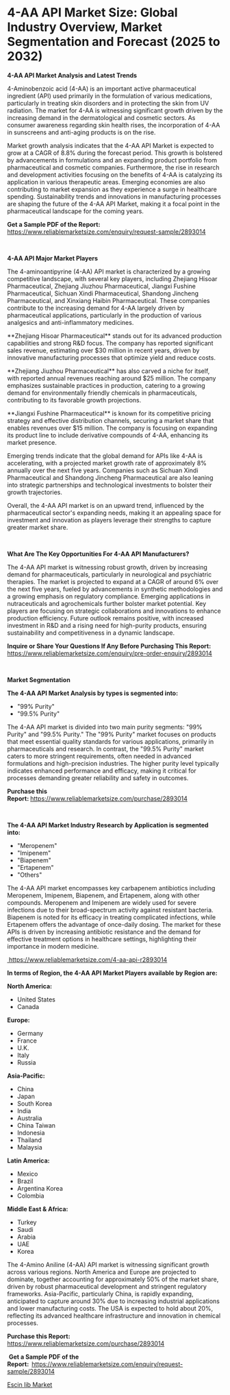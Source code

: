 <p><h1>4-AA API Market Size: Global Industry Overview, Market Segmentation and Forecast (2025 to 2032)</h1></p><p><strong>4-AA API Market Analysis and Latest Trends</strong></p>
<p><p>4-Aminobenzoic acid (4-AA) is an important active pharmaceutical ingredient (API) used primarily in the formulation of various medications, particularly in treating skin disorders and in protecting the skin from UV radiation. The market for 4-AA is witnessing significant growth driven by the increasing demand in the dermatological and cosmetic sectors. As consumer awareness regarding skin health rises, the incorporation of 4-AA in sunscreens and anti-aging products is on the rise.</p><p>Market growth analysis indicates that the 4-AA API Market is expected to grow at a CAGR of 8.8% during the forecast period. This growth is bolstered by advancements in formulations and an expanding product portfolio from pharmaceutical and cosmetic companies. Furthermore, the rise in research and development activities focusing on the benefits of 4-AA is catalyzing its application in various therapeutic areas. Emerging economies are also contributing to market expansion as they experience a surge in healthcare spending. Sustainability trends and innovations in manufacturing processes are shaping the future of the 4-AA API Market, making it a focal point in the pharmaceutical landscape for the coming years.</p></p>
<p><strong>Get a Sample PDF of the Report:&nbsp;</strong> <a href="https://www.reliablemarketsize.com/enquiry/request-sample/2893014?utm_campaign=2626&utm_medium=2&utm_source=Github&utm_content=ia&utm_term=15032025&utm_id=4-aa-api">https://www.reliablemarketsize.com/enquiry/request-sample/2893014</a></p>
<p>&nbsp;</p>
<p><strong>4-AA API Major Market Players</strong></p>
<p><p>The 4-aminoantipyrine (4-AA) API market is characterized by a growing competitive landscape, with several key players, including Zhejiang Hisoar Pharmaceutical, Zhejiang Jiuzhou Pharmaceutical, Jiangxi Fushine Pharmaceutical, Sichuan Xindi Pharmaceutical, Shandong Jincheng Pharmaceutical, and Xinxiang Haibin Pharmaceutical. These companies contribute to the increasing demand for 4-AA largely driven by pharmaceutical applications, particularly in the production of various analgesics and anti-inflammatory medicines.</p><p>**Zhejiang Hisoar Pharmaceutical** stands out for its advanced production capabilities and strong R&D focus. The company has reported significant sales revenue, estimating over $30 million in recent years, driven by innovative manufacturing processes that optimize yield and reduce costs. </p><p>**Zhejiang Jiuzhou Pharmaceutical** has also carved a niche for itself, with reported annual revenues reaching around $25 million. The company emphasizes sustainable practices in production, catering to a growing demand for environmentally friendly chemicals in pharmaceuticals, contributing to its favorable growth projections.</p><p>**Jiangxi Fushine Pharmaceutical** is known for its competitive pricing strategy and effective distribution channels, securing a market share that enables revenues over $15 million. The company is focusing on expanding its product line to include derivative compounds of 4-AA, enhancing its market presence.</p><p>Emerging trends indicate that the global demand for APIs like 4-AA is accelerating, with a projected market growth rate of approximately 8% annually over the next five years. Companies such as Sichuan Xindi Pharmaceutical and Shandong Jincheng Pharmaceutical are also leaning into strategic partnerships and technological investments to bolster their growth trajectories.</p><p>Overall, the 4-AA API market is on an upward trend, influenced by the pharmaceutical sector's expanding needs, making it an appealing space for investment and innovation as players leverage their strengths to capture greater market share.</p></p>
<p>&nbsp;</p>
<p><strong>What Are The Key Opportunities For 4-AA API Manufacturers?</strong></p>
<p><p>The 4-AA API market is witnessing robust growth, driven by increasing demand for pharmaceuticals, particularly in neurological and psychiatric therapies. The market is projected to expand at a CAGR of around 6% over the next five years, fueled by advancements in synthetic methodologies and a growing emphasis on regulatory compliance. Emerging applications in nutraceuticals and agrochemicals further bolster market potential. Key players are focusing on strategic collaborations and innovations to enhance production efficiency. Future outlook remains positive, with increased investment in R&D and a rising need for high-purity products, ensuring sustainability and competitiveness in a dynamic landscape.</p></p>
<p><strong>Inquire or Share Your Questions If Any Before Purchasing This Report:</strong> <a href="https://www.reliablemarketsize.com/enquiry/pre-order-enquiry/2893014?utm_campaign=2626&utm_medium=2&utm_source=Github&utm_content=ia&utm_term=15032025&utm_id=4-aa-api">https://www.reliablemarketsize.com/enquiry/pre-order-enquiry/2893014</a></p>
<p>&nbsp;</p>
<p><strong>Market Segmentation</strong></p>
<p><strong>The 4-AA API Market Analysis by types is segmented into:</strong></p>
<p><ul><li>"99% Purity"</li><li>"99.5% Purity"</li></ul></p>
<p><p>The 4-AA API market is divided into two main purity segments: "99% Purity" and "99.5% Purity." The "99% Purity" market focuses on products that meet essential quality standards for various applications, primarily in pharmaceuticals and research. In contrast, the "99.5% Purity" market caters to more stringent requirements, often needed in advanced formulations and high-precision industries. The higher purity level typically indicates enhanced performance and efficacy, making it critical for processes demanding greater reliability and safety in outcomes.</p></p>
<p><strong>Purchase this Report:&nbsp;</strong><a href="https://www.reliablemarketsize.com/purchase/2893014?utm_campaign=2626&utm_medium=2&utm_source=Github&utm_content=ia&utm_term=15032025&utm_id=4-aa-api">https://www.reliablemarketsize.com/purchase/2893014</a></p>
<p>&nbsp;</p>
<p><strong>The 4-AA API Market Industry Research by Application is segmented into:</strong></p>
<p><ul><li>"Meropenem"</li><li>"Imipenem"</li><li>"Biapenem"</li><li>"Ertapenem"</li><li>"Others"</li></ul></p>
<p><p>The 4-AA API market encompasses key carbapenem antibiotics including Meropenem, Imipenem, Biapenem, and Ertapenem, along with other compounds. Meropenem and Imipenem are widely used for severe infections due to their broad-spectrum activity against resistant bacteria. Biapenem is noted for its efficacy in treating complicated infections, while Ertapenem offers the advantage of once-daily dosing. The market for these APIs is driven by increasing antibiotic resistance and the demand for effective treatment options in healthcare settings, highlighting their importance in modern medicine.</p></p>
<p><a href="https://www.reliablemarketsize.com/4-aa-api-r2893014?utm_campaign=2626&utm_medium=2&utm_source=Github&utm_content=ia&utm_term=15032025&utm_id=4-aa-api">&nbsp;https://www.reliablemarketsize.com/4-aa-api-r2893014</a></p>
<p><strong>In terms of Region, the 4-AA API Market Players available by Region are:</strong></p>
<p>
    <p> <strong> North America: </strong>
        <ul>
            <li>United States</li>
            <li>Canada</li>
        </ul>
        </p> 
    <p> <strong> Europe: </strong>
        <ul>
            <li>Germany</li>
            <li>France</li>
            <li>U.K.</li>
            <li>Italy</li>
            <li>Russia</li>
        </ul>
        </p> 
    <p> <strong> Asia-Pacific: </strong>
        <ul>
            <li>China</li>
            <li>Japan</li>
            <li>South Korea</li>
            <li>India</li>
            <li>Australia</li>
            <li>China Taiwan</li>
            <li>Indonesia</li>
            <li>Thailand</li>
            <li>Malaysia</li>
        </ul>
        </p> 
    <p> <strong> Latin America: </strong>
        <ul>
            <li>Mexico</li>
            <li>Brazil</li>
            <li>Argentina Korea</li>
            <li>Colombia</li>
        </ul>
        </p> 
    <p> <strong> Middle East & Africa: </strong>
        <ul>
            <li>Turkey</li>
            <li>Saudi</li>
            <li>Arabia</li>
            <li>UAE</li>
            <li>Korea</li>
        </ul>
    </p>
    </p>
<p><p>The 4-Amino Aniline (4-AA) API market is witnessing significant growth across various regions. North America and Europe are projected to dominate, together accounting for approximately 50% of the market share, driven by robust pharmaceutical development and stringent regulatory frameworks. Asia-Pacific, particularly China, is rapidly expanding, anticipated to capture around 30% due to increasing industrial applications and lower manufacturing costs. The USA is expected to hold about 20%, reflecting its advanced healthcare infrastructure and innovation in chemical processes.</p></p>
<p><strong>Purchase this Report: </strong><a href="https://www.reliablemarketsize.com/purchase/2893014?utm_campaign=2626&utm_medium=2&utm_source=Github&utm_content=ia&utm_term=15032025&utm_id=4-aa-api">https://www.reliablemarketsize.com/purchase/2893014</a></p>
<p>&nbsp;<strong>Get a Sample PDF of the Report:&nbsp;&nbsp;</strong><a href="https://www.reliablemarketsize.com/enquiry/request-sample/2893014?utm_campaign=2626&utm_medium=2&utm_source=Github&utm_content=ia&utm_term=15032025&utm_id=4-aa-api">https://www.reliablemarketsize.com/enquiry/request-sample/2893014</a></p>
<p><strong></strong></p>
<p><p><a href="https://github.com/bolalfredia7777/Market-Research-Report-List-1/blob/main/escin-iib-market.md?utm_campaign=2626&utm_medium=2&utm_source=Github&utm_content=ia&utm_term=15032025&utm_id=4-aa-api">Escin Iib Market</a></p></p>